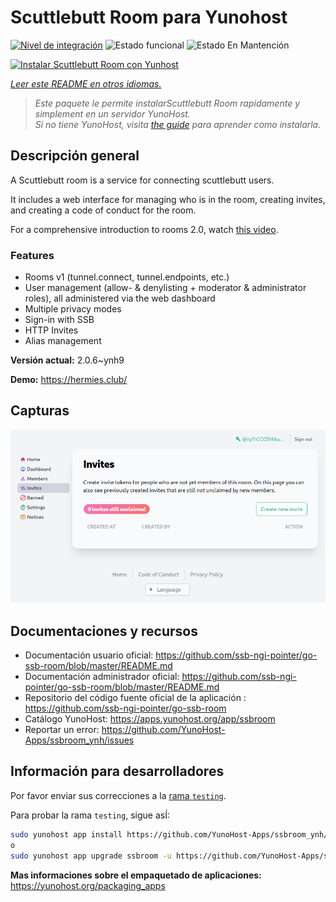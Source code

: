 <!--
Este archivo README esta generado automaticamente<https://github.com/YunoHost/apps/tree/master/tools/readme_generator>
No se debe editar a mano.
-->

# Scuttlebutt Room para Yunohost

[![Nivel de integración](https://dash.yunohost.org/integration/ssbroom.svg)](https://ci-apps.yunohost.org/ci/apps/ssbroom/) ![Estado funcional](https://ci-apps.yunohost.org/ci/badges/ssbroom.status.svg) ![Estado En Mantención](https://ci-apps.yunohost.org/ci/badges/ssbroom.maintain.svg)

[![Instalar Scuttlebutt Room con Yunhost](https://install-app.yunohost.org/install-with-yunohost.svg)](https://install-app.yunohost.org/?app=ssbroom)

*[Leer este README en otros idiomas.](./ALL_README.md)*

> *Este paquete le permite instalarScuttlebutt Room rapidamente y simplement en un servidor YunoHost.*  
> *Si no tiene YunoHost, visita [the guide](https://yunohost.org/install) para aprender como instalarla.*

## Descripción general

A Scuttlebutt room is a service for connecting scuttlebutt users.

It includes a web interface for managing who is in the room, creating invites, and creating a code of conduct for the room.

For a comprehensive introduction to rooms 2.0, watch [this video](https://www.youtube.com/watch?v=W5p0y_MWwDE).

### Features

- Rooms v1 (tunnel.connect, tunnel.endpoints, etc.)
- User management (allow- & denylisting + moderator & administrator roles), all administered via the web dashboard
- Multiple privacy modes
- Sign-in with SSB
- HTTP Invites
- Alias management

**Versión actual:** 2.0.6~ynh9

**Demo:** <https://hermies.club/>

## Capturas

![Captura de Scuttlebutt Room](./doc/screenshots/screenshot.png)

## Documentaciones y recursos

- Documentación usuario oficial: <https://github.com/ssb-ngi-pointer/go-ssb-room/blob/master/README.md>
- Documentación administrador oficial: <https://github.com/ssb-ngi-pointer/go-ssb-room/blob/master/README.md>
- Repositorio del código fuente oficial de la aplicación : <https://github.com/ssb-ngi-pointer/go-ssb-room>
- Catálogo YunoHost: <https://apps.yunohost.org/app/ssbroom>
- Reportar un error: <https://github.com/YunoHost-Apps/ssbroom_ynh/issues>

## Información para desarrolladores

Por favor enviar sus correcciones a la [rama `testing`](https://github.com/YunoHost-Apps/ssbroom_ynh/tree/testing).

Para probar la rama `testing`, sigue asÍ:

```bash
sudo yunohost app install https://github.com/YunoHost-Apps/ssbroom_ynh/tree/testing --debug
o
sudo yunohost app upgrade ssbroom -u https://github.com/YunoHost-Apps/ssbroom_ynh/tree/testing --debug
```

**Mas informaciones sobre el empaquetado de aplicaciones:** <https://yunohost.org/packaging_apps>
